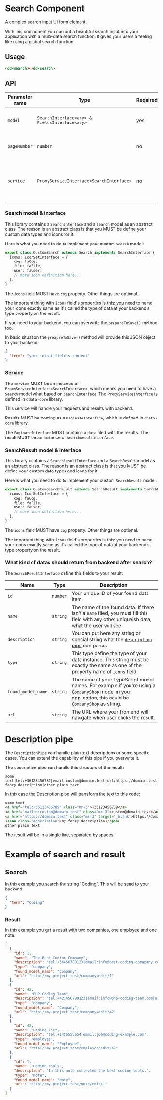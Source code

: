 # Search Component

A complex search input UI form element.

With this component you can put a beautiful search input into your application with a multi-data search function. It gives your users a feeling like using a global search function.


## Usage

```html
<dd-search></dd-search>
```


## API

| Parameter name | Type | Required | Default value | Description |
|----------------|------|----------|---------------|-------------|
| `model` | `SearchInterface<any> & FieldsInterface<any>` | yes | `new BaseModel()` | The model what you want to handle. |
| `pageNumber` | `number` | no | `0` | Starter page on search results. |
| `service` | `ProxyServiceInterface<SearchInterface>` | no | [see below](#Service) | A proxy service set up with your custom `Search` model. |

### Search model & interface

This library contains a `SearchInterface` and a `Search` model as an abstract class. The reason is an abstract class is that you MUST be define your custom data types and icons for it.

Here is what you need to do to implement your custom `Search` model:

```typescript
export class CustomSearch extends Search implements SearchInterface {
  icons: IconSetInterface = {
    cog: faCog,
    file: faFile,
    user: faUser,
    // more icon definition here...
  };
}
```

The `icons` field MUST have `cog` property. Other things are optional.

The important thing with `icons` field's properties is this: you need to name your icons exactly same as it's called the type of data at your backend's type property on the result.

If you need to your backend, you can overwrite the `prepareToSave()` method too.

In basic situation the `preapreToSave()` method will provide this JSON object to your backend:

```JSON
{
  "term": "your intput field's content"
}
```


### Service

The `service` MUST be an instance of `ProxyServiceInterface<SearchInterface>`, which means you need to have a `Search` model what based on `SearchInterface`. The `ProxyServiceInterface` is defined in `ddata-core` library.

This service will handle your requests and results with backend.

Results MUST be coming as a `PaginateInterface`, which is defined in `ddata-core` library.

The `PaginateInterface` MUST contains a `data` filed with the results. The result MUST be an instance of `SearchResultInterface`.

### SearchResult model & interface

This library contains a `SearchResultInterface` and a `SearchResult` model as an abstract class. The reason is an abstract class is that you MUST be define your custom data types and icons for it.

Here is what you need to do to implement your custom `SearchResult` model:

```typescript
export class CustomSearchResult extends SearchResult implements SearchResultInterface {
  icons: IconSetInterface = {
    cog: faCog,
    file: faFile,
    user: faUser,
    // more icon definition here...
  };
}
```

The `icons` field MUST have `cog` property. Other things are optional.

The important thing with `icons` field's properties is this: you need to name your icons exactly same as it's called the type of data at your backend's type property on the result.

### What kind of datas should return from backend after search?

The `SearchResultInterface` define this fields to your result:

| Name | Type | Description |
|---|---|---|
| `id` | `number` | Your unique ID of your found data item. |
| `name` | `string` | The name of the found data. If there isn't a `name` filed, you must fill this field with any other uniqueish data, what the user will see. |
| `description` | `string` | You can put here any string or special string what the [`description` pipe](#Description_pipe) can parse. |
| `type` | `string` | This type define the type of your data instance. This string must be exactly the same as one of the property name of `icons` field. |
| `found_model_name` | `string` | The name of your TypeScript model names. For example if you're using a `CompanyShop` model in your application, this could be `CompanyShop` as string. |
| `url` | `string` | The URL where your frontend will navigate when user clicks the result. |


# Description pipe

The `DescriptionPipe` can handle plain text descriptions or some specific cases. You can extend the capability of this pipe if you overwrite it.

The description pipe can handle this structure of the result:

```
some text|tel:+36123456789|email:custom@domain.test|url:https://domain.test|description:my fancy description|other plain text
```

In this case the Description pipe will transform the text to this code:

```html
some text
<a href="tel:+36123456789" class="mr-3">+36123456789</a>
<a href="mailto:custom@domain.test" class="mr-3">custom@domain.test</a>
<a href="https://domain.test" class="mr-3" target="_blank">https://domain.test</a>
<span class="description">my fancy description</span>
other plain text
```

The result will be in a single line, separated by spaces.

# Example of search and result

## Search

In this example you search the string "Coding". This will be send to your backend:

```JSON
{
  "term": "Coding"
}
```

### Result

In this example you get a result with two companies, one employee and one note.

```JSON
[
  {
    "id": 1,
    "name": "The Best Coding Company",
    "description": "tel:+36456789123|email:info@best-coding-comapany.com|description:They are the bests in Angular",
    "type": "company",
    "found_model_name": "Company",
    "url": "http://my-project.test/company/edit/1"
  },
  {
    "id": 42,
    "name": "PHP Coding Team",
    "description": "tel:+421456789123|email:info@php-coding-team.com|url:http://php-coding-team.example.com",
    "type": "company",
    "found_model_name": "Company",
    "url": "http://my-project.test/company/edit/42"
  },
  {
    "id": 42,
    "name": "Coding Joe",
    "description": "tel:+1456555654|email:joe@coding-example.com",
    "type": "employee",
    "found_model_name": "Employee",
    "url": "http://my-project.test/employee/edit/42"
  },
  {
    "id": 1,
    "name": "Coding tools",
    "description": "In this note collected the best coding tools.",
    "type": "note",
    "found_model_name": "Note",
    "url": "http://my-project.test/note/edit/1"
  }
]
```
